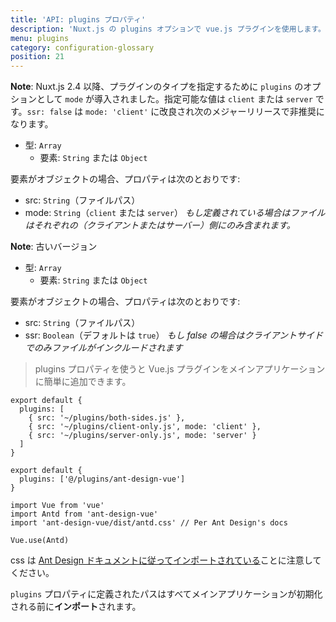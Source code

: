 ```yaml
---
title: 'API: plugins プロパティ'
description: 'Nuxt.js の plugins オプションで vue.js プラグインを使用します。'
menu: plugins
category: configuration-glossary
position: 21
---
```


**Note**: Nuxt.js 2.4 以降、プラグインのタイプを指定するために `plugins` のオプションとして `mode` が導入されました。指定可能な値は `client` または `server` です。`ssr: false` は `mode: 'client'` に改良され次のメジャーリリースで非推奨になります。

- 型: `Array`
  - 要素: `String` または `Object`

要素がオブジェクトの場合、プロパティは次のとおりです:

- src: `String`（ファイルパス）
- mode: `String`（`client` または `server`） _もし定義されている場合はファイルはそれぞれの（クライアントまたはサーバー）側にのみ含まれます。_

**Note**: 古いバージョン

- 型: `Array`
  - 要素: `String` または `Object`

要素がオブジェクトの場合、プロパティは次のとおりです:

- src: `String`（ファイルパス）
- ssr: `Boolean`（デフォルトは `true`） _もし false の場合はクライアントサイドでのみファイルがインクルードされます_

> plugins プロパティを使うと Vue.js プラグインをメインアプリケーションに簡単に追加できます。

```js{}[nuxt.config.js]
export default {
  plugins: [
    { src: '~/plugins/both-sides.js' },
    { src: '~/plugins/client-only.js', mode: 'client' },
    { src: '~/plugins/server-only.js', mode: 'server' }
  ]
}
```

```js{}[nuxt.config.js]
export default {
  plugins: ['@/plugins/ant-design-vue']
}
```

```js{}[plugins/ant-design-vue.js]
import Vue from 'vue'
import Antd from 'ant-design-vue'
import 'ant-design-vue/dist/antd.css' // Per Ant Design's docs

Vue.use(Antd)
```

css は [Ant Design ドキュメントに従ってインポートされている](https://vue.ant.design/docs/vue/getting-started/#3.-Use-antd's-Components 'External tip relevant to building plugins')ことに注意してください。

`plugins` プロパティに定義されたパスはすべてメインアプリケーションが初期化される前に**インポート**されます。
